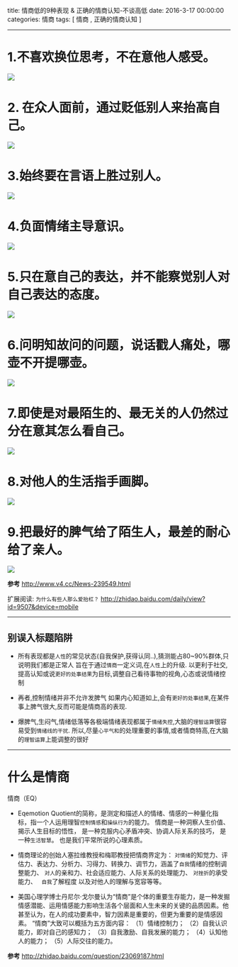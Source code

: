 title: 情商低的9种表现 & 正确的情商认知-不谈高低
date: 2016-3-17 00:00:00
categories:   情商
tags: [ 情商 ,  正确的情商认知 ]

---


#  1.不喜欢换位思考，不在意他人感受。
![]( http://7xnbs3.com1.z0.glb.clouddn.com/16-3-17/15482398.jpg)
<!--

-->



#   2. 在众人面前，通过贬低别人来抬高自己。
![]( http://7xnbs3.com1.z0.glb.clouddn.com/16-3-17/43966268.jpg)
<!--

-->



# 3.始终要在言语上胜过别人。
![]( http://7xnbs3.com1.z0.glb.clouddn.com/16-3-17/29634790.jpg)
<!--

-->
#   4.负面情绪主导意识。
![]( http://7xnbs3.com1.z0.glb.clouddn.com/16-3-17/86666675.jpg)
<!--

-->

#   5.只在意自己的表达，并不能察觉别人对自己表达的态度。
![]( http://7xnbs3.com1.z0.glb.clouddn.com/16-3-17/52339404.jpg)
<!--

-->

#   6.问明知故问的问题，说话戳人痛处，哪壶不开提哪壶。
![]( http://7xnbs3.com1.z0.glb.clouddn.com/16-3-17/15599505.jpg)
<!--

-->

#   7.即使是对最陌生的、最无关的人仍然过分在意其怎么看自己。
![]( http://7xnbs3.com1.z0.glb.clouddn.com/16-3-17/79830235.jpg)
<!--

-->

#   8.对他人的生活指手画脚。
![]( http://7xnbs3.com1.z0.glb.clouddn.com/16-3-17/96597340.jpg)
<!--

-->

# 9.把最好的脾气给了陌生人，最差的耐心给了亲人。
![]( http://7xnbs3.com1.z0.glb.clouddn.com/16-3-17/99137337.jpg)
<!--
-->



**参考** http://www.v4.cc/News-239549.html



扩展阅读:
`为什么有些人那么爱抬杠？`
http://zhidao.baidu.com/daily/view?id=9507&device=mobile


---


## 别误入标题陷阱
- 所有表现都是`人性`的常见状态(自我保护,获得认同..),猜测能占80~90%群体,只说明我们都是正常人
旨在于通过`情商`一定义词,在`人性`上的升级.
以更利于社交,提高认知或说`更好的处事结果`为目标,调整自己看待事物的视角,心态或说情绪控制


- 再者,控制情绪并非不允许发脾气
如果内心知道如上,会有`更好的处事结果`,在某件事上脾气很大,反而可能是情商高的表现.


- 爆脾气,生闷气,情绪低落等各极端情绪表现都属于`情绪失控`,大脑的`理智运算`很容易受到`情绪线的干扰`.
所以,尽量`心平气和`的处理重要的事情,或者情商特高,在大脑的`理智运算`上能调整的很好


---


# 什么是情商



情商（EQ）
- Eqemotion Quotient的简称，是测定和描述人的情绪、情感的一种量化指标，指一个人运用理智`控制情感`和`操纵行为`的能力。 情商是一种洞察人生价值、揭示人生目标的悟性， 是一种克服内心矛盾冲突、协调人际关系的技巧， 是一种`生活智慧`。  也是我们平常所说的心理素质。


- 情商理论的创始人塞拉维教授和梅耶教授把情商界定为：
`对情绪`的知觉力、评估力、表达力、分析力、习得力、转换力、调节力，涵盖了`自我`情绪的控制调整能力、
`对人`的亲和力、社会适应能力、人际关系的处理能力、
`对挫折`的承受能力、
` 自我`了解程度
以及对他人的理解与宽容等等。


- 美国心理学博士丹尼尔·戈尔曼认为“情商”是个体的重要生存能力，是一种发掘情感潜能、运用情感能力影响生活各个层面和人生未来的关键的品质因素。他甚至认为，在人的成功要素中，智力因素是重要的，但更为重要的是情感因素。
“情商”大致可以概括为五方面内容：
（1）情绪控制力；
（2）自我认识能力，即对自己的感知力；
（3）自我激励、自我发展的能力；
（4）认知他人的能力；
（5）人际交往的能力。


**参考**  http://zhidao.baidu.com/question/23069187.html